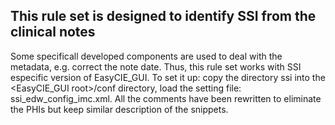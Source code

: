 ## This rule set is designed to identify SSI from the clinical notes
Some specificall developed components are used to deal with the metadata, e.g. correct the note date. Thus, this rule set works with SSI especific version of EasyCIE_GUI.
To set it up: copy the directory ssi into the <EasyCIE_GUI root>/conf directory, load the setting file: ssi_edw_config_imc.xml.
All the comments have been rewritten to eliminate the PHIs but keep similar description of the snippets.

